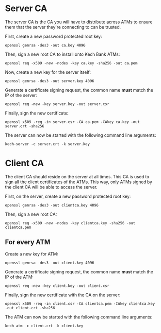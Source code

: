 # Server CA

The server CA is the CA you will have to distribute across ATMs to ensure them
that the server they're connecting to can be trusted.

First, create a new password protected root key:
```
openssl genrsa -des3 -out ca.key 4096
```

Then, sign a new root CA to install onto Kech Bank ATMs:
```
openssl req -x509 -new -nodes -key ca.key -sha256 -out ca.pem
```

Now, create a new key for the server itself:
```
openssl genrsa -des3 -out server.key 4096
```

Generate a certificate signing request, the common name __must__ match the IP of
the server:
```
openssl req -new -key server.key -out server.csr
```

Finally, sign the new certificate:
```
openssl x509 -req -in server.csr -CA ca.pem -CAkey ca.key -out server.crt -sha256
```

The server can now be started with the following command line arguments:
```
kech-server -c server.crt -k server.key
```

# Client CA

The client CA should reside on the server at all times. This CA is used to sign
all the client certificates of the ATMs. This way, only ATMs signed by the
client CA will be able to access the server.

First, on the server, create a new password protected root key:
```
openssl genrsa -des3 -out clientca.key 4096
```

Then, sign a new root CA:
```
openssl req -x509 -new -nodes -key clientca.key -sha256 -out clientca.pem
```

## For every ATM

Create a new key for ATM:
```
openssl genrsa -des3 -out client.key 4096
```

Generate a certificate signing request, the common name __must__ match the IP of
the ATM:
```
openssl req -new -key client.key -out client.csr
```

Finally, sign the new certificate with the CA on the server:
```
openssl x509 -req -in client.csr -CA clientca.pem -CAkey clientca.key -out client.crt -sha256
```

The ATM can now be started with the following command line arguments:
```
kech-atm -c client.crt -k client.key
```
